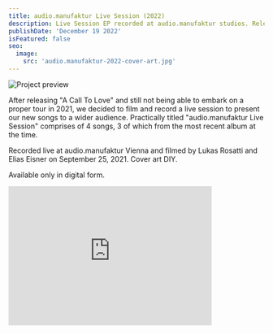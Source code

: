 ```yaml
---
title: audio.manufaktur Live Session (2022)
description: Live Session EP recorded at audio.manufaktur studios. Released on December 19th, 2022.
publishDate: 'December 19 2022'
isFeatured: false
seo:
  image:
    src: 'audio.manufaktur-2022-cover-art.jpg'
---
```


![Project preview](/audio.manufaktur-2022-cover-art.jpg)

After releasing "A Call To Love" and still not being able to embark on a proper tour in 2021, we decided to film and record a live session to present our new songs to a wider audience. Practically titled "audio.manufaktur Live Session" comprises of 4 songs, 3 of which from the most recent album at the time. 

Recorded live at audio.manufaktur Vienna and filmed by Lukas Rosatti and Elias Eisner on September 25, 2021. Cover art DIY. 

Available only in digital form. 

<iframe style="border: 0; width: 400px; height: 274px;" src="https://bandcamp.com/EmbeddedPlayer/album=3967995575/size=large/bgcol=333333/linkcol=e32c14/artwork=small/transparent=true/" seamless><a href="https://chorosia.bandcamp.com/album/audio-manufaktur-live-session">audio.manufaktur Live Session by Chorosia</a></iframe>
